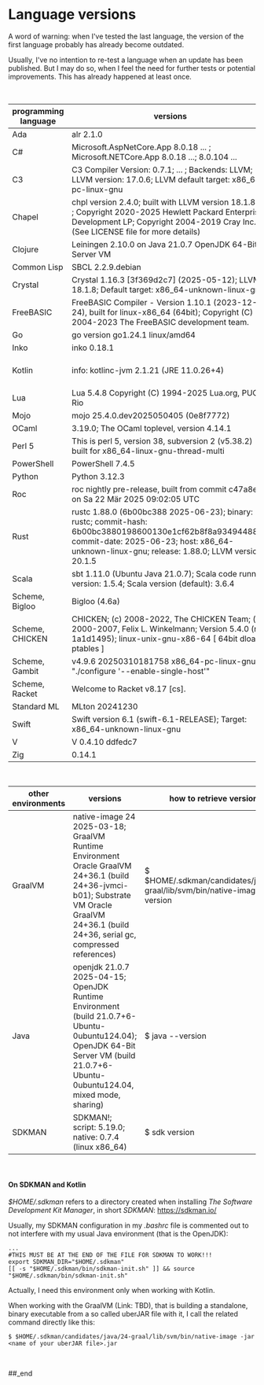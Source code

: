 # Language versions

A word of warning: when I've tested the last language, the version of the first language probably has already become outdated.

Usually, I've no intention to re-test a language when an update has been published. But I may do so, when I feel the need for further tests or potential improvements. This has already happened at least once.

<br/>

programming language | versions | Bash command to retrieve versions
--- | --- | ---
Ada | alr 2.1.0 | $ alr --version
C# | Microsoft.AspNetCore.App 8.0.18 ... ; Microsoft.NETCore.App 8.0.18 ...; 8.0.104 ... | $ dotnet --list-runtimes; $ dotnet --list-sdks
C3 | C3 Compiler Version:       0.7.1; ... ; Backends: LLVM; LLVM version: 17.0.6; LLVM default target: x86_64-pc-linux-gnu | $ c3c -V
Chapel | chpl version 2.4.0; built with LLVM version 18.1.8; ... ; Copyright 2020-2025 Hewlett Packard Enterprise Development LP; Copyright 2004-2019 Cray Inc. (See LICENSE file for more details) | $ chpl --version
Clojure | Leiningen 2.10.0 on Java 21.0.7 OpenJDK 64-Bit Server VM | $ lein version
Common Lisp | SBCL 2.2.9.debian | $ sbcl --version
Crystal | Crystal 1.16.3 [3f369d2c7] (2025-05-12); LLVM: 18.1.8; Default target: x86_64-unknown-linux-gnu | $ crystal --version
FreeBASIC | FreeBASIC Compiler - Version 1.10.1 (2023-12-24), built for linux-x86_64 (64bit); Copyright (C) 2004-2023 The FreeBASIC development team. | $ fbc --version
Go | go version go1.24.1 linux/amd64 | $ go version
Inko | inko 0.18.1 | $ inko --version
Kotlin | info: kotlinc-jvm 2.1.21 (JRE 11.0.26+4) | $ $HOME/.sdkman/candidates/kotlin/current/bin/kotlinc -version
Lua | Lua 5.4.8  Copyright (C) 1994-2025 Lua.org, PUC-Rio | $ lua -v
Mojo | mojo 25.4.0.dev2025050405 (0e8f7772) | $ mojo --version
OCaml | 3.19.0; The OCaml toplevel, version 4.14.1 | $ dune --version; $ ocaml --version
Perl 5 | This is perl 5, version 38, subversion 2 (v5.38.2) built for x86_64-linux-gnu-thread-multi | $ perl --version
PowerShell | PowerShell 7.4.5 | $ pwsh -v
Python | Python 3.12.3 | $ python3 --version
Roc | roc nightly pre-release, built from commit c47a8e9 on Sa 22 Mär 2025 09:02:05 UTC | $ roc --version
Rust | rustc 1.88.0 (6b00bc388 2025-06-23); binary: rustc; commit-hash: 6b00bc3880198600130e1cf62b8f8a93494488cc; commit-date: 2025-06-23; host: x86_64-unknown-linux-gnu; release: 1.88.0; LLVM version: 20.1.5 | $ rustc -V -v
Scala | sbt 1.11.0 (Ubuntu Java 21.0.7); Scala code runner version: 1.5.4; Scala version (default): 3.6.4 | $ sbt; $ sbt --version; $ scala --version
Scheme, Bigloo | Bigloo (4.6a) | $ bigloo -version
Scheme, CHICKEN | CHICKEN; (c) 2008-2022, The CHICKEN Team; (c) 2000-2007, Felix L. Winkelmann; Version 5.4.0 (rev 1a1d1495); linux-unix-gnu-x86-64 [ 64bit dload ptables ] | $ csc -version
Scheme, Gambit | v4.9.6 20250310181758 x86_64-pc-linux-gnu "./configure '--enable-single-host'" | $ gsc -v
Scheme, Racket | Welcome to Racket v8.17 [cs]. | $ racket --version
Standard ML | MLton 20241230 | $ mlton
Swift | Swift version 6.1 (swift-6.1-RELEASE); Target: x86_64-unknown-linux-gnu | $ swift --version
V | V 0.4.10 ddfedc7 | $ v version
Zig | 0.14.1 | $ zig version

<br/>

other environments | versions | how to retrieve versions
--- | --- | ---
GraalVM | native-image 24 2025-03-18; GraalVM Runtime Environment Oracle GraalVM 24+36.1 (build 24+36-jvmci-b01); Substrate VM Oracle GraalVM 24+36.1 (build 24+36, serial gc, compressed references) | $ $HOME/.sdkman/candidates/java/24-graal/lib/svm/bin/native-image --version
Java | openjdk 21.0.7 2025-04-15; OpenJDK Runtime Environment (build 21.0.7+6-Ubuntu-0ubuntu124.04); OpenJDK 64-Bit Server VM (build 21.0.7+6-Ubuntu-0ubuntu124.04, mixed mode, sharing) | $ java --version
SDKMAN | SDKMAN!; script: 5.19.0; native: 0.7.4 (linux x86_64) | $ sdk version

<br/>

#### On SDKMAN and Kotlin

_$HOME/.sdkman_ refers to a directory created when installing _The Software Development Kit Manager_, in short _SDKMAN_: https://sdkman.io/

Usually, my SDKMAN configuration in my _.bashrc_ file is commented out to not interfere with my usual Java environment (that is the OpenJDK):

```
...
#THIS MUST BE AT THE END OF THE FILE FOR SDKMAN TO WORK!!!
export SDKMAN_DIR="$HOME/.sdkman"
[[ -s "$HOME/.sdkman/bin/sdkman-init.sh" ]] && source "$HOME/.sdkman/bin/sdkman-init.sh"
```

Actually, I need this environment only when working with Kotlin.

When working with the GraalVM (Link: TBD), that is building a standalone, binary executable from a so called uberJAR file with it, I call the related command directly like this:

```
$ $HOME/.sdkman/candidates/java/24-graal/lib/svm/bin/native-image -jar <name of your uberJAR file>.jar
```

<br/>

##_end
